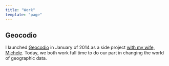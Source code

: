 ```yaml
---
title: "Work"
template: "page"
---
```


## Geocodio

I launched [Geocodio][1] in January of 2014 as a side project [with my wife, Michele][2]. Today, we both work full time to do our part in changing the world of geographic data.

[1]:	https://www.geocod.io
[2]:	https://www.twitter/mjwhansen
